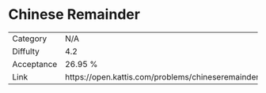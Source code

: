 # Chinese Remainder

<table>
    <tr>
        <td>Category</td>
        <td>N/A</td>
    </tr>
    <tr>
        <td>Diffulty</td>
        <td>4.2</td>
    </tr>
    <tr>
        <td>Acceptance</td>
        <td>26.95 %</td>
    </tr>
    <tr>
        <td>Link</td>
        <td>https://open.kattis.com/problems/chineseremainder</td>
    </tr>
</table>